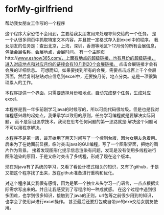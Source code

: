 forMy-girlfriend
================

帮助我女朋友工作写的一个程序

这个程序大家恐怕不会用到，主要给我女朋友用来处理导师交给的一个任务。
是一个从很多网页中抓取特定文本内容，并且按一定格式存入到excel中的程序。
我女朋友的任务是：查出北京，上海，深圳，香港等地区1-12月份的所有会展信息，包括会展名称，会展地点，会展时间。
有一个主网页http://www.eshow365.com/，上面有地点的超级链接，也有月份的超级链接，进入对应地点和对应月份的链接会有10几到20个会展链接。
点击会展链接才会有会展的详细信息。
可想而知，如果要找到所有的会展，需要点击成百上千个会展页面，然后复制粘贴对应信息到excel中，还要按月份，地点分类。这是一项很繁琐累人的工作。

本程序提供一个界面，只需要选择月份和地点，自动完成整个任务，生成对应excel。


本程序是我一年多前刚学习java的时候写的，所以可能代码很垃圾。但是也是我对编程感兴趣的起始点，我秉承学以致用的原则，任务学习编程就是要解决实际问题，
而不是盲目追求技术。我现在思考任何问题的第一思路就是:解决这个问题可不可以用程序解决。

本程序不是第一版，最开始用了两天时间写了一个控制台版，因为女朋友急着用。
后来为了在她面前显摆，临时突击java的GUI编程，写了一个图形界面，把她的图片作为背景。
接着发现图形化提示信息渲染有问题，发现是没有使用多线程进行图形渲染的原因，于是又临时突击了多线程，形成了现在这个版本。

现在对java有了系统的学习，又看了看设计模式相关的知识，又有了github，于是又把这个程序找了出来，放在github准备进行重构和优化。


对这个程序其实我很有感情，因为是第一个独立从头学习一门语言，一点点根据实际需求写出来的。并且让我感受到了写程序的一种成就感。
在这个过程中遇到很多困难，也学到很多知识，接触到了java的正则，url包等之前很少用到的知识，也学会了使用jxl进行excel操作。
甚至最后还要打包成自带jre的exe交给女朋友使用。
